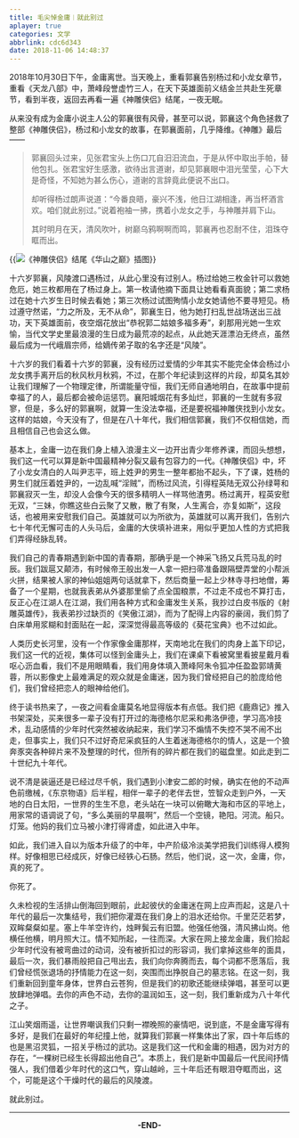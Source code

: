 ```yaml
---
title: 毛尖悼金庸︱就此别过
aplayer: true
categories: 文学
abbrlink: cdc6d343
date: 2018-11-06 14:48:37
---
```

2018年10月30日下午，金庸离世。当天晚上，重看郭襄告别杨过和小龙女章节，重看《天龙八部》中，萧峰段誉虚竹三人，在天下英雄面前义结金兰共赴生死章节，看到半夜，返回去再看一遍《神雕侠侣》结尾，一夜无眠。

<div
class="aplayer"
data-id="260432"
data-server="netease"
data-type="song"
data-mutex="true"
data-mini="false"
data-loop="none">
</div>

从来没有成为金庸小说主人公的郭襄很有风骨，甚至可以说，郭襄这个角色拯救了整部《神雕侠侣》，杨过和小龙女的故事，在郭襄面前，几乎降维。《神雕》最后——

> 郭襄回头过来，见张君宝头上伤口兀自汨汨流血，于是从怀中取出手帕，替他包扎。张君宝好生感激，欲待出言道谢，却见郭襄眼中泪光莹莹，心下大是奇怪，不知她为甚么伤心，道谢的言辞竟此便说不出口。
>
> 却听得杨过朗声说道：“今番良晤，豪兴不浅，他日江湖相逢，再当杯酒言欢。咱们就此别过。”说着袍袖一拂，携着小龙女之手，与神雕并肩下山。
>
> 其时明月在天，清风吹叶，树巅乌鸦啊啊而鸣，郭襄再也忍耐不住，泪珠夺眶而出。

{{<img src="https://ian2.oss-cn-hangzhou.aliyuncs.com/2018-11-06-064912.jpg" alt="《神雕侠侣》结尾《华山之巅》插图">}}

十六岁郭襄，风陵渡口遇杨过，从此心里没有过别人。杨过给她三枚金针可以救她危厄，她三枚都用在了杨过身上。第一枚请他摘下面具让她看看真面貌；第二求杨过在她十六岁生日时候去看她；第三次杨过试图殉情小龙女她请他不要寻短见。杨过遵守然诺，“力之所及，无不从命”，郭襄生日，他为她打扫乱世战场送出三战功，天下英雄面前，夜空烟花放出“恭祝郭二姑娘多福多寿”，刹那用光她一生欢愉，当代文学史里最浪漫的生日成为最荒凉的起点，从此她天涯漂泊无终点，虽然最后成为一代峨眉宗师，给嫡传弟子取的名字还是“风陵”。

十六岁的我们看着十六岁的郭襄，没有经历过爱情的少年其实不能完全体会杨过小龙女携手离开后的秋风秋月秋鸦，不过，在那个年纪读到这样的片段，却莫名其妙让我们理解了一个物理定律，所谓能量守恒，我们无师自通地明白，在故事中提前幸福了的人，最后都会被命运惩罚。襄阳城烟花有多灿烂，郭襄的一生就有多寂寥，但是，多么好的郭襄啊，就算一生没法幸福，还是要祝福神雕侠找到小龙女。这样的姑娘，今天没有了，但是在八十年代，我们相信郭襄，我们不仅相信她，而且相信自己也会这么做。

基本上，金庸一边在我们身上植入浪漫主义一边开出青少年修养课，而回头想想，我们这一代可以算是新中国最精神分裂又最有包容力的一代。《神雕侠侣》中，坏了小龙女清白的人叫尹志平，班上姓尹的男生一整年都抬不起头，下了课，姓杨的男生们就压着姓尹的，一边乱喊“淫贼”，而杨过风流，引得程英陆无双公孙绿萼和郭襄寂灭一生，却没人会像今天的很多精明人一样骂他渣男。杨过离开，程英安慰无双，“三妹，你瞧这些白云聚了又散，散了有聚，人生离合，亦复如斯”，这段话，也被用来安慰我们自己。英雄就可以为所欲为，英雄就可以离开我们，告别六七十年代无懈可击的人头马后，金庸的大侠填补进来，用似乎更加人性的方式把我们弄得经脉乱转。

我们自己的青春期遇到新中国的青春期，那确乎是一个神采飞扬又兵荒马乱的时辰。我们跋扈又颠沛，有时候帝王般出发一人拿一把扫帚准备跟隔壁弄堂的小帮派火拼，结果被人家的神仙姐姐两句话就拿下，然后商量一起上少林寺寻扫地僧，筹备了一个星期，也就我表弟从外婆那里偷了点全国粮票，不过走不成也不算打击，反正心在江湖人在江湖，我们用各种方式和金庸发生关系，我抄过白皮书版的《射雕英雄传》，我表弟抄过缺页的《笑傲江湖》，而为了配得上内容的豪阔，我们剪了白床单用浆糊和封面贴在一起，深深觉得最高等级的《葵花宝典》也不过如此。

人类历史长河里，没有一个作家像金庸那样，天南地北在我们的肉身上盖下印记，我们这一代的近视，集体可以怪到金庸头上，我们在课桌下看被窝里看披星戴月看呕心沥血看，我们不是用眼睛看，我们用身体填入萧峰阿朱令狐冲任盈盈郭靖黄蓉，所以影像史上最难满足的观众就是金庸迷，因为我们曾经把自己的脸庞给他们，我们曾经把恋人的眼神给他们。

终于读书热来了，一夜之间看金庸莫名地显得版本有点低。我们把《鹿鼎记》推入书架深处，买来很多一辈子没有打开过的海德格尔尼采和弗洛伊德，学习高冷技术，乱动感情的少年时代突然被收纳起来，我们学习不煽情不失控不哭不闹不出走，但事实上，我们只不过好奇尼采疯狂的人生着迷海德格尔的情人，这是一个狼奔豕突各种碎片来不及整理的时代，但所有的碎片都在我们的磁盘里。如此走到二十世纪九十年代。

说不清是装逼还是已经过尽千帆，我们遇到小津安二郎的时候，确实在他的不动声色前缴械，《东京物语》后半程，相伴一辈子的老伴去世，笠智众走到户外，一天地的白日太阳，一世界的生生不息，老头站在一块可以俯瞰大海和市区的平地上，用家常的语调说了句，“多么美丽的早晨啊”，然后一个空镜，艳阳。河流。船只。灯笼。他妈的我们立马被小津打得肾虚，如此进入中年。

如此，我们进入自以为版本升级了的中年，中产阶级冷淡美学把我们训练得人模狗样。好像相思已经成灰，好像已经铁心石肠。然后，他们说，这一次，金庸，你，真的死了。

你死了。

久未检视的生活排山倒海回到眼前，此起彼伏的金庸迷在网上应声而起，这是八十年代的最后一次集结号，我们把你灌溉在我们身上的泪水还给你。千里茫茫若梦，双眸粲粲如星。塞上牛羊空许约，烛畔鬓云有旧盟。他强任他强，清风拂山岗。他横任他横，明月照大江。情不知所起，一往而深。大家在网上接龙金庸，我们拾起少年时代没有被弯曲过的动词，没有被折扣过的形容词，我们拿掉这些年的面具，最后一次，我们暴雨般把自己甩出去，我们向你奔腾而去，每个词都不愿落后，我们曾经慌张退场的抒情能力在这一刻，突围而出挣脱自己的墓志铭。在这一刻，我们重新回到童年身体，世界白云苍狗，但是我们的初歌还能继续弹唱，甚至可以更放肆地弹唱。去你的声色不动，去你的温润如玉，这一刻，我们重新成为八十年代之子。

江山笑烟雨遥，让世界嘲讽我们只剩一襟晚照的豪情吧，说到底，不是金庸写得有多好，是我们在最好的年纪撞上他，就算我们郭襄一样集体出了家，四十年后练的也是黑沼灵狐，一招关乎杨过的武功。这是我们这一代和金庸的相遇，因为对方的存在，“一棵树已经生长得超出他自己”。本质上，我们是新中国最后一代民间抒情强人，我们借着少年时代的这口气，穿山越岭，三十年后还有眼泪夺眶而出，这个，可能是这个干燥时代的最后的风陵渡。

就此别过。

---
<center><b>-END-</b></center>
